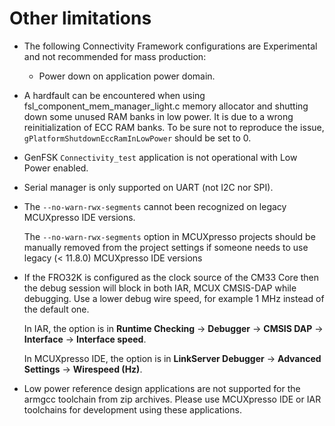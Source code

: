# Other limitations

-   The following Connectivity Framework configurations are Experimental and not recommended for mass production:

    -   Power down on application power domain.

-   A hardfault can be encountered when using fsl\_component\_mem\_manager\_light.c memory allocator and shutting down some unused RAM banks in low power. It is due to a wrong reinitialization of ECC RAM banks. To be sure not to reproduce the issue, `gPlatformShutdownEccRamInLowPower` should be set to 0.

-   GenFSK `Connectivity_test` application is not operational with Low Power enabled.
-   Serial manager is only supported on UART \(not I2C nor SPI\).
-   The `--no-warn-rwx-segments` cannot been recognized on legacy MCUXpresso IDE versions.

    The `--no-warn-rwx-segments` option in MCUXpresso projects should be manually removed from the project settings if someone needs to use legacy \(< 11.8.0\) MCUXpresso IDE versions

-   If the FRO32K is configured as the clock source of the CM33 Core then the debug session will block in both IAR, MCUX CMSIS-DAP while debugging. Use a lower debug wire speed, for example 1 MHz instead of the default one.

    In IAR, the option is in **Runtime Checking** -\> **Debugger** -\> **CMSIS DAP** -\> **Interface** -\> **Interface speed**.

    In MCUXpresso IDE, the option is in **LinkServer Debugger** -\> **Advanced Settings** -\> **Wirespeed \(Hz\)**.

-   Low power reference design applications are not supported for the armgcc toolchain from zip archives. Please use MCUXpresso IDE or IAR toolchains for development using these applications.

